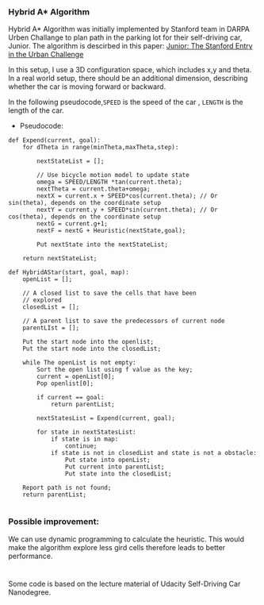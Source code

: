 ### Hybrid A* Algorithm
Hybrid A* Algorithm was initially implemented by Stanford team in DARPA Urben Challange to plan path in the parking lot for their self-driving car, Junior. The algorithm is descirbed in this paper: [Junior: The Stanford Entry in the Urban Challenge](http://robots.stanford.edu/papers/junior08.pdf)  

In this setup, I use a 3D configuration space, which includes x,y and theta. In a real world setup, there should be an additional dimension, describing whether the car is moving forward or backward.

In the following pseudocode,`SPEED` is the speed of the car , `LENGTH` is the length of the car.  

* Pseudocode:
```
def Expend(current, goal):
	for dTheta in range(minTheta,maxTheta,step):
	
		nextStateList = [];
		
		// Use bicycle motion model to update state
		omega = SPEED/LENGTH *tan(current.theta);
		nextTheta = current.theta+omega;
		nextX = current.x + SPEED*cos(current.theta); // Or sin(theta), depends on the coordinate setup
		nextY = current.y + SPEED*sin(current.theta); // Or cos(theta), depends on the coordinate setup
		nextG = current.g+1;
		nextF = nextG + Heuristic(nextState,goal);
		
		Put nextState into the nextStateList;
		
	return nextStateList;
```
```
def HybridAStar(start, goal, map):
	openList = [];
	
	// A closed list to save the cells that have been 
	// explored
	closedList = [];
	
	// A parent list to save the predecessors of current node
	parentLIst = [];
	
	Put the start node into the openlist;
	Put the start node into the closedList;
	
	while The openList is not empty:
		Sort the open list using f value as the key;
		current = openList[0];
		Pop openlist[0];
		
		if current == goal:
			return parentList;
		
		nextStatesList = Expend(current, goal);
		
		for state in nextStatesList:
			if state is in map:
				continue;
			if state is not in closedList and state is not a obstacle:
				Put state into openList;
				Put current into parentList;
				Put state into the closedList;
	
	Report path is not found;
	return parentList;
	
```
### Possible improvement:
We can use dynamic programming to calculate the heuristic. This would make the algorithm explore less gird cells therefore leads to better performance.
#
Some code is based on the lecture material of Udacity Self-Driving Car Nanodegree. 
